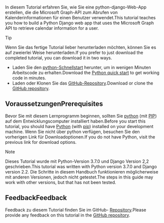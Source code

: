 <!-- markdownlint-disable MD002 MD041 -->

<span data-ttu-id="ac640-101">In diesem Tutorial erfahren Sie, wie Sie eine python-django-Web-App erstellen, die die Microsoft Graph-API zum Abrufen von Kalenderinformationen für einen Benutzer verwendet.</span><span class="sxs-lookup"><span data-stu-id="ac640-101">This tutorial teaches you how to build a Python Django web app that uses the Microsoft Graph API to retrieve calendar information for a user.</span></span>

> [!TIP]
> <span data-ttu-id="ac640-102">Wenn Sie das fertige Tutorial lieber herunterladen möchten, können Sie es auf zweierlei Weise herunterladen.</span><span class="sxs-lookup"><span data-stu-id="ac640-102">If you prefer to just download the completed tutorial, you can download it in two ways.</span></span>
>
> - <span data-ttu-id="ac640-103">Laden Sie den [python-Schnellstart](https://developer.microsoft.com/graph/quick-start?platform=option-Python) herunter, um in wenigen Minuten Arbeitscode zu erhalten.</span><span class="sxs-lookup"><span data-stu-id="ac640-103">Download the [Python quick start](https://developer.microsoft.com/graph/quick-start?platform=option-Python) to get working code in minutes.</span></span>
> - <span data-ttu-id="ac640-104">Laden oder Klonen Sie das [GitHub-Repository](https://github.com/microsoftgraph/msgraph-training-pythondjangoapp).</span><span class="sxs-lookup"><span data-stu-id="ac640-104">Download or clone the [GitHub repository](https://github.com/microsoftgraph/msgraph-training-pythondjangoapp).</span></span>

## <a name="prerequisites"></a><span data-ttu-id="ac640-105">Voraussetzungen</span><span class="sxs-lookup"><span data-stu-id="ac640-105">Prerequisites</span></span>

<span data-ttu-id="ac640-106">Bevor Sie mit diesem Lernprogramm beginnen, sollten Sie [python](https://www.python.org/) (mit [PIP](https://pypi.org/project/pip/)) auf dem Entwicklungscomputer installiert haben.</span><span class="sxs-lookup"><span data-stu-id="ac640-106">Before you start this tutorial, you should have [Python](https://www.python.org/) (with [pip](https://pypi.org/project/pip/)) installed on your development machine.</span></span> <span data-ttu-id="ac640-107">Wenn Sie nicht über python verfügen, besuchen Sie den vorherigen Link für Downloadoptionen.</span><span class="sxs-lookup"><span data-stu-id="ac640-107">If you do not have Python, visit the previous link for download options.</span></span>

> [!NOTE]
> <span data-ttu-id="ac640-108">Dieses Tutorial wurde mit Python-Version 3.7.0 und Django Version 2,2 geschrieben.</span><span class="sxs-lookup"><span data-stu-id="ac640-108">This tutorial was written with Python version 3.7.0 and Django version 2.2.</span></span> <span data-ttu-id="ac640-109">Die Schritte in diesem Handbuch funktionieren möglicherweise mit anderen Versionen, jedoch nicht getestet.</span><span class="sxs-lookup"><span data-stu-id="ac640-109">The steps in this guide may work with other versions, but that has not been tested.</span></span>

## <a name="feedback"></a><span data-ttu-id="ac640-110">Feedback</span><span class="sxs-lookup"><span data-stu-id="ac640-110">Feedback</span></span>

<span data-ttu-id="ac640-111">Feedback zu diesem Tutorial finden Sie im GitHub- [Repository](https://github.com/microsoftgraph/msgraph-training-pythondjangoapp).</span><span class="sxs-lookup"><span data-stu-id="ac640-111">Please provide any feedback on this tutorial in the [GitHub repository](https://github.com/microsoftgraph/msgraph-training-pythondjangoapp).</span></span>